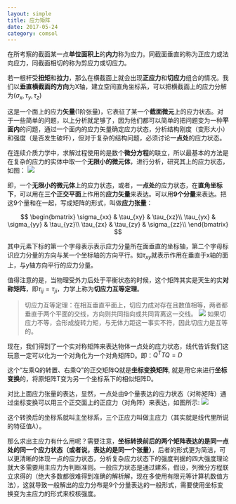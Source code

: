```yaml
---
layout: simple
title: 应力矩阵
date: 2017-05-24
category: comsol
---
```

<script type="text/x-mathjax-config">MathJax.Hub.Config({tex2jax: {inlineMath:[['$','$']]}});</script>
<script type="text/javascript" src="http://cdn.mathjax.org/mathjax/latest/MathJax.js?config=TeX-AMS-MML_HTMLorMML"></script>

在所考察的截面某一点**单位面积上**的**内力**称为应力。同截面垂直的称为正应力或法向应力，同截面相切的称为剪应力或切应力。

若一根杆受**扭矩**和**拉力**，那么在横截面上就会出现**正应力**和**切应力**组合的情况。我们以**垂直横截面的方向**为X轴，建立空间直角坐标系，可以把横截面上的应力分解为$(\sigma_x, \tau_y, \tau_z)$

这是一个面上的应力**矢量**(1阶张量)，它表征了某一个**截面微元**上的应力状态。对于一些简单的问题，以上分析就足够了，因为他们都可以简单的把问题变为一种**平面内**的问题，通过一个面内的应力矢量确定应力状态，分析结构刚度（变形大小）和强度（是否发生破坏），但对于复杂的结构问题，必须讨论**一点处**的应力状态。

在连续介质力学中，求解过程使用的是数个**微分方程**的联立，所以最基本的方法是在复杂的应力的实体中取一个**无限小的微元体**，进行分析，研究其上的应力状态，如图：
![][image-1]

即，一个**无限小的微元体**上的应力状态，或者，**一点处**的应力状态，在**直角坐标下**，可以用在**三个正交平面**上作用的**应力矢量**来表达。可以用**9个分量**来表达。把这9个量和在一起，写成矩阵的形式，叫做**应力张量**：

$$
\begin{bmatrix}             
\sigma_{xx} & \tau_{xy} & \tau_{xz}\\
\tau_{yx} & \sigma_{yy} & \tau_{yz}\\
\tau_{zx} & \tau_{zy} & \sigma_{zz}\\
\end{bmatrix}
$$

其中元素下标的第一个字母表示表示应力分量所在面垂直的坐标轴，第二个字母标识应力分量的方向与某一个坐标轴的方向平行。如$\tau_{xy}$就表示作用在垂直于x轴的面上，与y轴方向平行的应力分量。

值得注意的是，当物理受外力后处于平衡状态的时候，这个矩阵其实是天生的实**对称矩阵**，即$\tau_{ij}=\tau_{ji}$，力学上称为**切应力互等定理**。

> 切应力互等定理：在相互垂直平面上，切应力成对存在且数值相等，两者都垂直于两个平面的交线，方向则共同指向或共同背离这一交线。
> ![][image-2]
> 如果切应力不等，会形成旋转力矩，与无体力距这一事实不符，因此切应力是互等的。

现在，我们得到了一个实对称矩阵来表达物体一点处的应力状态，线代告诉我们这玩意一定可以化为一个对角化为一个对角矩阵D。即：$Q^T T Q = D$

这个“左乘Q的转置、右乘Q”的正交矩阵Q就是**坐标变换矩阵**, 就是用它来进行**坐标变换**的，将原矩阵T变为另一个坐标系下的相似矩阵D。

对比上面应力张量的表达，显然，一点处由9个量表达的应力状态（对称矩阵）通过坐标变换可以用三个正交面上的正应力（对角阵）来表达，如图所示:
![][image-3]

这个转换后的坐标系就叫主坐标系，三个正应力叫做主应力（其实就是线代里所说的特征值$\lambda$）。

那么求出主应力有什么用呢？需要注意，**坐标转换前后的两个矩阵表达的是同一点处的同一个应力状态（或者说，表达的是同一个张量）**，后者的形式更为简洁，可以更清晰的体现一点的应力状态，分析复杂应力状态下的强度判据的四大强度理论就大多需要用主应力为判断准则。一般应力状态是通过建系，假设，列微分方程联立求得的（绝大多数都很难得到准确的解析解，现在多使用有限元等计算机数值方法），这就导致一般解出的应力分布是9个分量表达的一般形式，需要使用坐标变换变为主应力的形式来校核强度。




[image-1]:	https://cdn-images-1.medium.com/max/800/1*xdkIZ-52BhlACS2NFK6_LA.jpeg
[image-2]:	https://cdn-images-1.medium.com/max/800/1*V6Na-XAnkSQEto30o5_eQw.gif
[image-3]:	https://cdn-images-1.medium.com/max/800/1*vVLoqh0Pr4NssQXLRqB7rg.jpeg